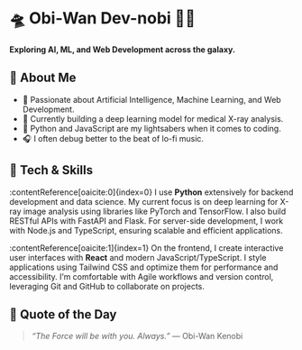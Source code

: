 # 🛸 Obi-Wan Dev-nobi 👨‍💻  
**Exploring AI, ML, and Web Development across the galaxy.**  

## 👋 About Me
- 🌌 Passionate about Artificial Intelligence, Machine Learning, and Web Development.  
- 🧠 Currently building a deep learning model for medical X-ray analysis.  
- 🐍 Python and JavaScript are my lightsabers when it comes to coding.  
- 🎧 I often debug better to the beat of lo-fi music.  

## 🚀 Tech & Skills
:contentReference[oaicite:0]{index=0} I use **Python** extensively for backend development and data science. My current focus is on deep learning for X-ray image analysis using libraries like PyTorch and TensorFlow. I also build RESTful APIs with FastAPI and Flask. For server-side development, I work with Node.js and TypeScript, ensuring scalable and efficient applications.

:contentReference[oaicite:1]{index=1} On the frontend, I create interactive user interfaces with **React** and modern JavaScript/TypeScript. I style applications using Tailwind CSS and optimize them for performance and accessibility. I’m comfortable with Agile workflows and version control, leveraging Git and GitHub to collaborate on projects.

## 🧩 Quote of the Day
> *“The Force will be with you. Always.”* — Obi-Wan Kenobi  
